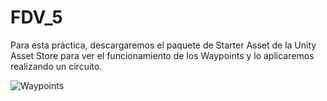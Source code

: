 # FDV_5

Para esta práctica, descargaremos el paquete de Starter Asset de la Unity Asset Store para ver el funcionamiento de los Waypoints y lo aplicaremos realizando un circuito.

![Waypoints](https://user-images.githubusercontent.com/114673717/200387084-eafebf58-17a7-4158-aed3-a6c35ba5b08c.gif)
